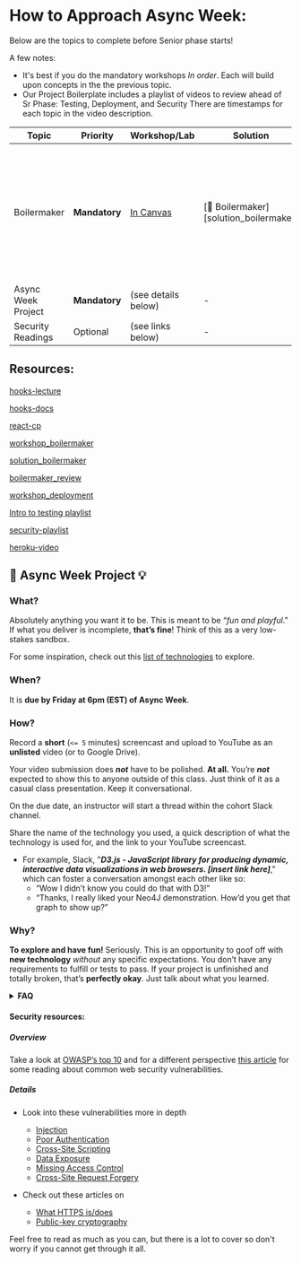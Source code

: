 # How to Approach Async Week:

Below are the topics to complete before Senior phase starts!

A few notes:

- It's best if you do the mandatory workshops _In order_. Each will build upon concepts
in the the previous topic.
- Our Project Boilerplate includes a playlist of videos to review ahead of Sr Phase: Testing, Deployment, and Security There are timestamps for each topic in the video description.

| Topic       | Priority    | Workshop/Lab        | Solution     | Review      |
| ----------- | ----------  | ------------------- | ------------ | ----------- |
| Boilermaker | **Mandatory** | [In Canvas](https://fullstack.instructure.com/courses/448/pages/boilermaker?module_item_id=127751) | [👾 Boilermaker][solution_boilermaker] | [📺- Security][security-playlist] [📺- Testing][Intro to testing playlist] [📺- Deployment][heroku-video] |
| Async Week Project | **Mandatory** | (see details below) | - | - |
| Security Readings | Optional | (see links below) | - | - |

## Resources: 
[hooks-lecture](https://youtu.be/e18Kuwn0GR0)

[hooks-docs](https://reactjs.org/docs/hooks-overview.html)

[react-cp](https://github.com/FullstackAcademy/checkpoint-react-v2)

[workshop_boilermaker](https://learn.fullstackacademy.com/workshop/589f3d5b12f93c00045c27fd/landing)

[solution_boilermaker](https://github.com/FullstackAcademy/fs-app-template)

[boilermaker_review](https://www.youtube.com/playlist?list=PLx0iOsdUOUmn7D5XL4mRUftn8hvAJGs8H)

[workshop_deployment](https://learn.fullstackacademy.com/workshop/5bad3ec1ecb5e7000452b2d6/landing)

[Intro to testing playlist](https://www.youtube.com/playlist?list=PL_yPiP-ZZLhIA7zPzYMTSQOnmQevX2Ivt)

[security-playlist](https://www.youtube.com/playlist?list=PL_yPiP-ZZLhJfnvYtJGkzJObGHKdINpQF)

[heroku-video](https://www.youtube.com/watch?v=Iz23rO7LvbE)

## 🔎 **Async Week Project** 💡

### **What?**
Absolutely anything you want it to be. This is meant to be “_fun and playful_.” If what you deliver is incomplete, **that’s fine**! Think of this as a very low-stakes sandbox.

For some inspiration, check out this [list of technologies](https://docs.google.com/spreadsheets/d/1aApC_9G1tG1q3LfCfliUPHrK7NF2d3K9_Wu4mPT9BpY/edit?usp=sharing) to explore.

### **When?**
It is **due by Friday at 6pm (EST) of Async Week**.

### **How?**
Record a **short** (`<= 5` minutes) screencast and upload to YouTube as an **unlisted** video (or to Google Drive).

Your video submission does ***not*** have to be polished. **At all.** You’re ***not*** expected to show this to anyone outside of this class. Just think of it as a casual class presentation. Keep it conversational.

On the due date, an instructor will start a thread within the cohort Slack channel.

Share the name of the technology you used, a quick description of what the technology is used for, and the link to your YouTube screencast.
- For example, Slack, "***D3.js - JavaScript library for producing dynamic, interactive data visualizations in web browsers. [insert link here]***," which can foster a conversation amongst each other like so:
  - “Wow I didn’t know you could do that with D3!”
  - “Thanks, I really liked your Neo4J demonstration. How’d you get that graph to show up?”

### **Why?**
**To explore and have fun!** Seriously. This is an opportunity to goof off with **new technology** _without_ any specific expectations. You don’t have any requirements to fulfill or tests to pass. If your project is unfinished and totally broken, that’s **perfectly okay**. Just talk about what you learned.

**<details><summary>FAQ</summary>**

- ***Will the help desk be open?***
  - No, during Async Week the help desk is _not_ open.
- ***What if nothing works?!***
  - It's OK! No stress. In your video, just share things like _why you picked the technology_, _what challenges arose_, _what you learned from the experience_, etc.
- ***Can I reach out to anyone if I have a general question?***
  - Absolutely! Throw your question in the **cohort Slack channel** and the instructor(s) will respond when they can!

</details>

#### Security resources:

##### Overview

Take a look at [OWASP’s top 10][owasp-top] and for a different perspective
[this article][common-vulnerabilities] for some reading about common web
security vulnerabilities.

[owasp-top]: https://www.owasp.org/index.php/Top_10_2013-Top_10
[common-vulnerabilities]: https://www.toptal.com/security/10-most-common-web-security-vulnerabilities

##### Details

- Look into these vulnerabilities more in depth

  - [Injection](https://owasp.org/www-project-top-ten/OWASP_Top_Ten_2017/Top_10-2017_A1-Injection)
  - [Poor Authentication][poor-auth]
  - [Cross-Site Scripting][xss]
  - [Data Exposure][data-exposure]
  - [Missing Access Control][missing-access-control]
  - [Cross-Site Request Forgery][csrf]

- Check out these articles on

  - [What HTTPS is/does][https-intro]
  - [Public-key cryptography][public-key-crypto]

[poor-auth]: https://owasp.org/www-project-top-ten/OWASP_Top_Ten_2017/Top_10-2017_A2-Broken_Authentication
[data-exposure]: https://owasp.org/www-project-top-ten/OWASP_Top_Ten_2017/Top_10-2017_A3-Sensitive_Data_Exposure
[xss]: https://owasp.org/www-project-top-ten/OWASP_Top_Ten_2017/Top_10-2017_A7-Cross-Site_Scripting_(XSS)
[csrf]: https://owasp.org/www-community/attacks/csrf
[missing-access-control]: https://owasp.org/www-project-top-ten/OWASP_Top_Ten_2017/Top_10-2017_A5-Broken_Access_Control
[https-intro]: http://robertheaton.com/2014/03/27/how-does-https-actually-work/
[public-key-crypto]: https://blog.vrypan.net/2013/08/28/public-key-cryptography-for-non-geeks/

Feel free to read as much as you can, but there is a lot to cover so don't
worry if you cannot get through it all.
